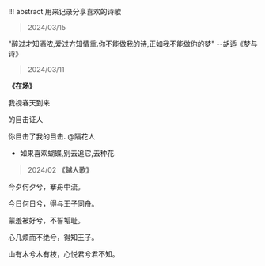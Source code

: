 !!! abstract
    用来记录分享喜欢的诗歌


> 2024/03/15

"醉过才知酒浓,爱过方知情重.你不能做我的诗,正如我不能做你的梦" --胡适《梦与诗》

> 2024/03/11

**《在场》**

我视春天到来

的目击证人

你目击了我的目击.
@隔花人

* 如果喜欢蝴蝶,别去追它,去种花.
> 2024/02
**《越人歌》**

今夕何夕兮，搴舟中流。

今日何日兮，得与王子同舟。

蒙羞被好兮，不誓垢耻。

心几烦而不绝兮，得知王子。

山有木兮木有枝，心悦君兮君不知。